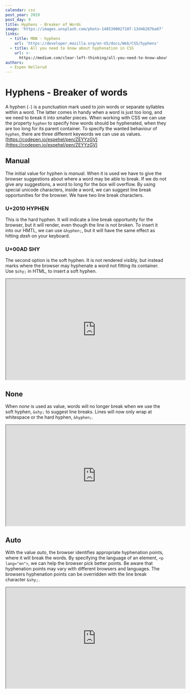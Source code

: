 ```yaml
---
calendar: css
post_year: 2019
post_day: 9
title: Hyphens - Breaker of Words
image: 'https://images.unsplash.com/photo-1485390027107-13d46287ba07'
links:
  - title: MDN - hyphens
    url: 'https://developer.mozilla.org/en-US/docs/Web/CSS/hyphens'
  - title: All you need to know about hyphenation in CSS
    url: >-
      https://medium.com/clear-left-thinking/all-you-need-to-know-about-hyphenation-in-css-2baee2d89179
authors:
  - Espen Hellerud
---
```

# Hyphens - Breaker of words
A hyphen (`-`) is a punctuation mark used to join words or separate syllables within a word. The latter comes in handy when a word is just too long, and we need to break it into smaller pieces.
When working with CSS we can use the property `hyphen` to specify how words should be hyphenated, when they are too long for its parent container. To specify the wanted behaviour of `hyphen`, there are three different keywords we can use as values.
[https://codepen.io/espehel/pen/ZEYYzGV](https://codepen.io/espehel/pen/ZEYYzGV)

## Manual
The initial value for hyphen is _manual_. When it is used we have to give the browser suggestions about where a word may be able to break. If we do not give any suggestions, a word to long for the box will overflow. By using special unicode characters, inside a word, we can suggest line break opportunities for the browser. We have two line break characters. 

### U+2010 HYPHEN
This is the hard hyphen. It will indicate a line break opportunity for the browser, but it will render, even though the line is not broken. To insert it into our HMTL, we can use `&hyphen;`, but it will have the same effect as hitting _dash_ on your keyboard. 

### U+00AD SHY
The second option is the soft hyphen. It is not rendered visibly, but instead marks where the browser may hyphenate a word not fitting its container.  Use `$shy;`  in HTML, to insert a soft hyphen.

<iframe width="560" height="315" src="https://codepen.io/espehel/embed/povJZqv?height=260&default-tab=html,result"></iframe>

## None
When _none_ is used as value, words will no longer break when we use the soft hyphen, `&shy;` to suggest line breaks. Lines will now only wrap at whitespace or the hard hyphen, `&hyphen;`.

<iframe width="560" height="315" src="https://codepen.io/espehel/embed/yLyNqJW?height=260&default-tab=html,result"></iframe>

## Auto
With the value _auto_,  the browser identifies appropriate hyphenation points, where it will break the words. By specifying the language of an element, `<p lang="en">`,  we can help the browser pick better points. Be aware that hyphenation points may vary with different browsers and languages. The browsers hyphenation points can be overridden with the line break character `&shy;`.

<iframe width="560" height="315" src="https://codepen.io/espehel/embed/gObpdKY?height=260&default-tab=html,result"></iframe>

